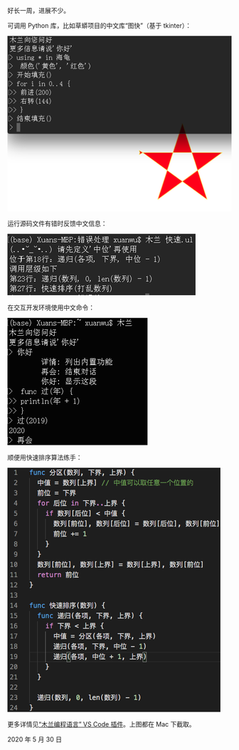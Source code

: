 好长一周，进展不少。

可调用 Python 库，比如草蟒项目的中文库“图快”（基于 tkinter）：

![](截图/2020-05-26_mulan调用python.png)

运行源码文件有错时反馈中文信息：

![](截图/2020-05-29_mulan回溯信息.png)

在交互开发环境使用中文命令：

![](截图/2020-05-26_mulanConsole.png)

顺便用快速排序算法练手：

![](截图/2020-05-29_mulan快排.png)

更多详情见[“木兰编程语言” VS Code 插件](https://marketplace.visualstudio.com/items?itemName=CodeInChinese.ulang)。上图都在 Mac 下截取。

2020 年 5 月 30 日